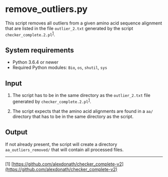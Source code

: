 # remove_outliers.py

This script removes all outliers from a given amino acid sequence alignment that are listed in the file `outlier_2.txt` generated by the script `checker_complete.2.pl`<sup>[1](#one)</sup>.

## System requirements

* Python 3.6.4 or newer
* Required Python modules: `Bio`, `os`, `shutil`, `sys`

## Input

1. The script has to be in the same directory as the `outlier_2.txt` file generated by `checker_complete.2.pl`<sup>[1](#one)</sup>.

2. The script expects that the amino acid alignments are found in a `aa/` directory that has to be in the same directory as the script.

## Output

If not already present, the script will create a directory `aa_outliers_removed/` that will contain all processed files.

---

<a name="one">[1]</a> [https://github.com/alexdonath/checker_complete-v2](https://github.com/alexdonath/checker_complete-v2)
